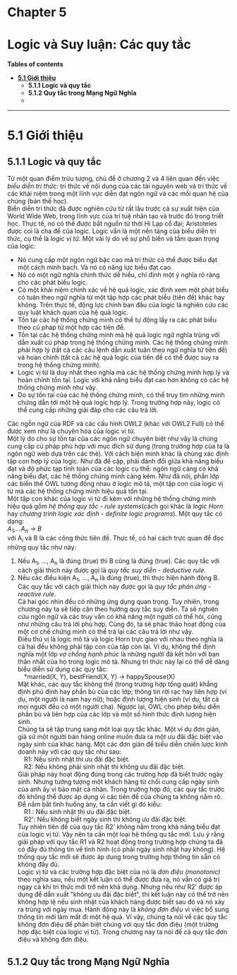 # Chapter 5
# Logic và Suy luận: Các quy tắc

**Tables of contents**  
- [**5.1 Giới thiệu**](#51-giới-thiệu)  
	- **5.1.1 Logic và quy tắc**  
	- **5.1.2 Quy tắc trong Mạng Ngữ Nghĩa**  
	- 

---  

# 5.1 Giới thiệu
## 5.1.1 Logic và quy tắc
Từ một quan điểm trừu tượng, chủ để ở chương 2 và 4 liên quan đến việc *biểu diễn tri thức*: tri thức về nội dung của các tài nguyên web và tri thức về các khái niệm trong một lĩnh vực diễn đạt ngôn ngữ và các mối quan hệ của chúng (bản thể học).  
Biển diễn tri thức đã được nghiên cứu từ rất lâu trước cả sự xuất hiện của World Wide Web, trong lĩnh vực của trí tuệ nhân tạo và trước đó trong triết học. Thực tế, nó có thể được bắt nguồn từ thời Hi Lạp cổ đại; Aristoteles được coi là cha để của logic. Logic vẫn là một nền tảng của biểu diễn tri thức, cụ thể là *logic vị từ*. Một vài lý do về sự phổ biến và tầm quan trọng của logic:  
- Nó cung cấp một ngôn ngữ bậc cao mà tri thức có thể được biểu đạt một cách minh bạch. Và nó có năng lực biểu đạt cao.  
- Nó có một ngữ nghĩa chính thức dễ hiểu, chỉ định một ý nghĩa rõ ràng cho các phát biểu logic.  
- Có một khái niệm chính xác về hệ quả logic, xác định xem một phát biểu có tuân theo ngữ nghĩa từ một tập hợp các phát biểu (tiên đề) khác hay không. Trên thực tế, động lực chính ban đầu của logic là nghiên cứu các quy luật khách quan của hệ quả logic.  
- Tồn tại các hệ thống chứng minh có thể tự động lấy ra các phát biểu theo cú pháp từ một hợp các tiên đề.  
- Tồn tại các hệ thống chứng minh mà hệ quả logic ngữ nghĩa trùng với dẫn xuất cú pháp trong hệ thống chứng minh. Các hệ thống chứng minh phải hợp lý (tất cả các câu lệnh dẫn xuất tuân theo ngữ nghĩa từ tiên đề) và hoàn chỉnh (tất cả các hệ quả logic của tiên đề có thể được suy ra trong hệ thống chứng minh).  
- Logic vị từ là duy nhất theo nghĩa mà các hệ thống chứng minh hợp lý và hoàn chỉnh tồn tại. Logic với khả năng biểu đạt cao hơn không có các hệ thống chứng minh như vậy.  
- Do sự tồn tại của các hệ thống chứng minh, có thể truy tìm những minh chứng dẫn tới một hệ quả logic hợp lý. Trong trường hợp này, logic có thể cung cấp những giải đáp cho các câu trả lời.  

Các ngỗn ngữ của RDF và các cấu hình OWL2 (khác với OWL2 Full) có thể được xem như là chuyên hóa của logic vị từ.  
Một lý do cho sự tồn tại của các ngôn ngữ chuyên biệt như vậy là chúng cung cấp cú pháp phù hợp với mục đích sử dụng (trong trường hợp của ta là ngôn ngữ web dựa trên các thẻ). Với cách biện minh khác là chúng xác định tập con hợp lý của logic. Như đã đề cập, phải đánh đổi giữa khả năng biểu đạt và độ phức tạp tính toán của các logic cụ thể: ngôn ngữ càng có khả năng biểu đạt, các hệ thống chứng minh càng kém. Như đã nói, phần lớp các biến thể OWL tương đồng nhau ở logic mô tả, một tập con của logic vị từ mà các hệ thống chứng minh hiệu quả tồn tại.  
Một tập con khác của logic vị từ đi kèm với những hệ thống chứng minh hiệu quả gồm *hệ thống quy tắc - rule systems*(cách gọi khác là *logic Horn* hay *chương trình logic xác định - definite logic programs*). Một quy tắc có dạng:  
*A<sub>1</sub>,...A<sub>n</sub> &rarr; B*  
với A<sub>*i*</sub> và B là các công thức tiên đề. Thực tế, có hai cách trực quan để đọc những quy tắc như này:  
1. Nếu A<sub>1</sub>, ..., A<sub>n</sub> là đúng (true) thì B cũng là đúng (true). Các quy tắc với cách giải thích này được gọi là *quy tắc suy diễn - deductive rule*.  
2. Nếu các điều kiện A<sub>1</sub>, ..., A<sub>n</sub> là đúng (true), thì thực hiện hành động B. Các quy tắc với cách giải thích này được gọi là *quy tắc phản ứng - reactive rule*.  
Cả hai góc nhìn đều có những ứng dụng quan trọng. Tuy nhiên, trong chương này ta sẽ tiếp cận theo hướng quy tắc suy diễn. Ta sẽ nghiên cứu ngôn ngữ và các truy vấn có khả năng một người có thể hỏi, cũng như những câu trả lời phù hợp. Cùng đó, ta sẽ phác thảo hoạt động của một cơ chế chứng minh có thể trả lại các câu trả lời như vậy.  
Điều thú vị là logic mô tả và logic Horn trực giao với nhau theo nghĩa là cả hai đều không phải tập con của tập còn lại. Ví dụ, không thể định nghĩa một lớp *vợ chồng hạnh phúc* là những người đã kết hôn với bạn thân nhất của họ trong logic mô tả. Nhưng tri thức này lại có thể dễ dàng biểu diễn sử dụng các quy tắc:  
&emsp;*married(X, Y), bestFriend(X, Y) &rarr; happySpouse(X)  
Mặt khác, các quy tắc không thể (trong trường hợp tổng quát) khẳng định phủ định hay phần bù của các lớp; thông tin rời rạc hay liên hợp (ví dụ, một người là nam hay nữ); hoặc định lượng hiện sinh (ví dụ, tất cả mọi người đều có một người cha). Ngược lại, OWL cho phép biểu diễn phần bù và liên hợp của các lớp và một số hình thức định lượng hiện sinh.  
Chúng ta sẽ tập trung sang một loại quy tắc khác. Một ví dụ đơn giản, giả sử một người bán hàng online muốn đưa ra một ưu đãi đặc biệt vào ngày sinh của khác hàng. Một các đơn giản để biểu diễn chiến lược kinh doanh này với các quy tắc như sau:  
&emsp;R1: Nếu sinh nhật thì ưu đãi đặc biệt.  
&emsp;R2: Nếu không phải sinh nhật thì không ưu đãi đặc biệt.  
Giải pháp này hoạt động đúng trong các trường hợp đã biết trước ngày sinh. Nhưng tưởng tượng một khách hàng từ chối cung cấp ngày sinh của anh ấy vì bảo mật cá nhân. Trong trường hợp đó, các quy tắc trước đó không thể được áp dụng vì các tiên đề của chúng ta không nắm rõ. Để nắm bắt tình huống àny, ta cần viết gì đó kiểu:  
&emsp;R1 : Nếu sinh nhật thì ưu đãi đặc biệt.  
&emsp;R2': Nếu không biết ngày sinh thì không ưu đãi đặc biệt.  
Tuy nhiên tiên đề của quy tắc R2' không nằm trong khả năng biểu đạt của logic vị từ. Vậy nên ta cần một loại hệ thống qu tắc mới. Lưu ý rằng giải pháp với quy tắc R1 và R2 hoạt động trong trường hợp chúng ta đã có đầy đủ thông tin về tình hình (có phải ngày sinh nhật hay không). Hệ thống quy tắc mới sẽ được áp dụng trong trường hợp thông tin sẵn có không đầy đủ.  
Logic vị từ và các trường hợp đặc biệt của nó là *đơn điệu (monotonic)* theo nghĩa sau, nếu một kết luận có thể được đưa ra, nó vẫn có giá trị ngay cả khi tri thức mới trở nên khả dụng. Nhưng nếu như R2' được áp dụng để dẫn xuất "không ưu đãi đặc biệt", thì kết luận này có thể trở nên không hợp lệ nếu sinh nhật của khách hàng được biết sau đó và nó xảy ra trùng với ngày mua. Hành động này là *không đơn điệu* vì việc bổ sung thông tin mới làm mất đi một hệ quả. Ví vậy, chúng ta nói về các quy tắc không đơn điệu để phân biệt chúng với quy tắc đơn điệu (một trường hợp đặc biệt của logic vị từ). Trong chương nay ta nói đế cả quy tắc đơn điệu và không đơn điệu.  

## 5.1.2 Quy tắc trong Mạng Ngữ Nghĩa
